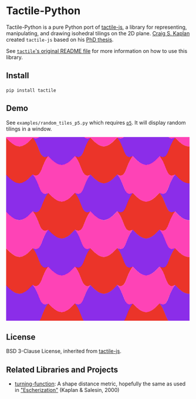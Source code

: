 # Tactile-Python

Tactile-Python is a pure Python port of [tactile-js](https://github.com/isohedral/tactile-js), a library for representing, manipulating, and drawing isohedral tilings on the 2D plane. [Craig S. Kaplan](https://github.com/isohedral) created `tactile-js` based on his [PhD thesis](https://cs.uwaterloo.ca/~csk/other/phd/).

See [`tactile`'s original README file](https://github.com/isohedral/tactile/blob/master/README.md) for more information on how to use this library.

## Install

`pip install tactile`

## Demo

See `examples/random_tiles_p5.py` which requires [`p5`](https://p5.readthedocs.io/en/latest/). It will display random tilings in a window.

![Animating random tiles](docs/random-tiles.gif?raw=true "Animating random tiles")

## License

BSD 3-Clause License, inherited from [tactile-js](https://github.com/isohedral/tactile-js).

## Related Libraries and Projects

* [turning-function](https://github.com/DBraun/turning-function): A shape distance metric, hopefully the same as used in ["Escherization"](https://dl.acm.org/doi/10.1145/344779.345022) (Kaplan & Salesin, 2000)